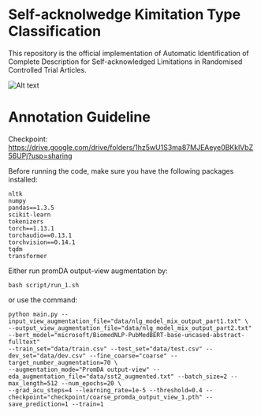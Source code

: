 # Self-acknolwedge Kimitation Type Classification
This repository is the official implementation of Automatic Identification of Complete Description for Self-acknowledged Limitations in Randomised Controlled Trial Articles.

![Alt text](relative%20path/to/img.jpg?raw=true "Title")

# Annotation Guideline

Checkpoint: https://drive.google.com/drive/folders/1hz5wU1S3ma87MJEAeye0BKklVbZ56UPj?usp=sharing

Before running the code, make sure you have the following packages installed:
```
nltk 
numpy
pandas==1.3.5
scikit-learn
tokenizers 
torch==1.13.1
torchaudio==0.13.1
torchvision==0.14.1
tqdm
transformer
```

Either run promDA output-view augmentation by:

```bash script/run_1.sh``` 

or use the command:

```
python main.py --input_view_augmentation_file="data/nlg_model_mix_output_part1.txt" \
--output_view_augmentation_file="data/nlg_model_mix_output_part2.txt" --bert_model="microsoft/BiomedNLP-PubMedBERT-base-uncased-abstract-fulltext" 
--train_set="data/train.csv" --test_set="data/test.csv" --dev_set="data/dev.csv" --fine_coarse="coarse" --target_number_augmentation=70 \
--augmentation_mode="PromDA output-view" --eda_augmentation_file="data/sst2_augmented.txt" --batch_size=2 --max_length=512 --num_epochs=20 \
--grad_acu_steps=4 --learning_rate=1e-5 --threshold=0.4 --checkpoint="checkpoint/coarse_promda_output_view_1.pth" --save_prediction=1 --train=1
```





